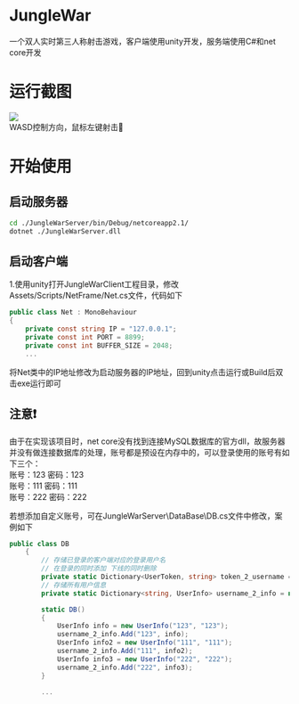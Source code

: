 # JungleWar
一个双人实时第三人称射击游戏，客户端使用unity开发，服务端使用C#和net core开发

# 运行截图
![](https://s2.ax1x.com/2019/08/08/e7Ylt0.png)  
WASD控制方向，鼠标左键射击🏹

# 开始使用

## 启动服务器

```bash
cd ./JungleWarServer/bin/Debug/netcoreapp2.1/
dotnet ./JungleWarServer.dll
```

## 启动客户端
1.使用unity打开JungleWarClient工程目录，修改Assets/Scripts/NetFrame/Net.cs文件，代码如下
```csharp
public class Net : MonoBehaviour
{
    private const string IP = "127.0.0.1";
    private const int PORT = 8899;
    private const int BUFFER_SIZE = 2048;
    ...
```
将Net类中的IP地址修改为启动服务器的IP地址，回到unity点击运行或Build后双击exe运行即可


## 注意❗

由于在实现该项目时，net core没有找到连接MySQL数据库的官方dll，故服务器并没有做连接数据库的处理，账号都是预设在内存中的，可以登录使用的账号有如下三个：  
账号：123 密码：123  
账号：111 密码：111  
账号：222 密码：222  

若想添加自定义账号，可在JungleWarServer\DataBase\DB.cs文件中修改，案例如下
```csharp
public class DB
    {
        // 存储已登录的客户端对应的登录用户名
        // 在登录的同时添加 下线的同时删除
        private static Dictionary<UserToken, string> token_2_username = new Dictionary<UserToken, string>();
        // 存储所有用户信息
        private static Dictionary<string, UserInfo> username_2_info = new Dictionary<string, UserInfo>();

        static DB()
        {
            UserInfo info = new UserInfo("123", "123");
            username_2_info.Add("123", info);
            UserInfo info2 = new UserInfo("111", "111");
            username_2_info.Add("111", info2);
            UserInfo info3 = new UserInfo("222", "222");
            username_2_info.Add("222", info3);
        }

        ...
```